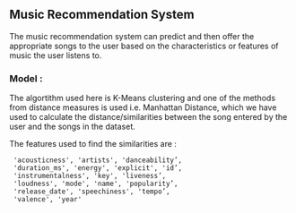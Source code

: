 ## Music Recommendation System


The music recommendation system can predict and then offer the appropriate songs to the user based on the characteristics or features of music the user listens to.



### Model :

The algortithm used here is K-Means clustering and one of the methods from distance measures is used i.e. Manhattan Distance, which we have used to calculate
the distance/similarities between the song entered by the user and the songs in the dataset. 

The features used to find the similarities are :

     'acousticness', 'artists', 'danceability’,
     'duration_ms', 'energy', 'explicit', 'id’, 
     'instrumentalness', 'key', 'liveness’, 
     'loudness', 'mode', 'name', 'popularity’, 
     'release_date', 'speechiness', 'tempo’, 
     'valence', 'year'

